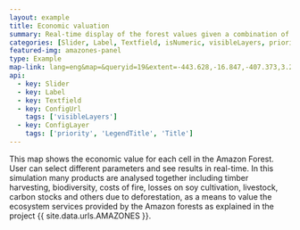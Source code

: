 ```yaml
---
layout: example
title: Economic valuation
summary: Real-time display of the forest values given a combination of inputs and weights (scenario).
categories: [Slider, Label, Textfield, isNumeric, visibleLayers, priority, LegendTitle, Title]
featured-img: amazones-panel
type: Example
map-link: lang=eng&map=&queryid=19&extent=-443.628,-16.847,-407.373,3.294&tools=helpintro,layerchooser,zoomextent,customzoom,getfeature,hovershowlegend&options=scale,startopened,hidestylechooser,enablequeries,capabilities&visiblelayers=-1
api: 
  - key: Slider
  - key: Label
  - key: Textfield
  - key: ConfigUrl
    tags: ['visibleLayers']
  - key: ConfigLayer
    tags: ['priority', 'LegendTitle', 'Title']
---
```

This map shows the economic value for each cell in the Amazon Forest. User can select different parameters and see results in real-time. In this simulation many products are analysed together including timber harvesting, biodiversity, costs of fire, losses on soy cultivation, livestock, carbon stocks and others due to deforestation, as a means to value the ecosystem services provided by the Amazon forests as explained in the project {{ site.data.urls.AMAZONES }}.
